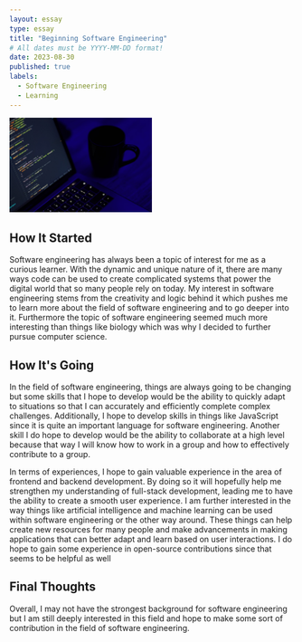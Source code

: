 ```yaml
---
layout: essay
type: essay
title: "Beginning Software Engineering"
# All dates must be YYYY-MM-DD format!
date: 2023-08-30
published: true
labels:
  - Software Engineering
  - Learning
---
```


<img width="50%" class="rounded float-start pe-4" src="../img/sebegin/sepic.jpg">

## How It Started

Software engineering has always been a topic of interest for me as a curious learner. With the dynamic and unique nature of it, there are many ways code can be used to create complicated systems that power the digital world that so many people rely on today. My interest in software engineering stems from the creativity and logic behind it which pushes me to learn more about the field of software engineering and to go deeper into it. Furthermore the topic of software engineering seemed much more interesting than things like biology which was why I decided to further pursue computer science. 

## How It's Going

In the field of software engineering, things are always going to be changing but some skills that I hope to develop would be the ability to quickly adapt to situations so that I can accurately and efficiently complete complex challenges. Additionally, I hope to develop skills in things like JavaScript since it is quite an important language for software engineering. Another skill I do hope to develop would be the ability to collaborate at a high level because that way I will know how to work in a group and how to effectively contribute to a group.

In terms of experiences, I hope to gain valuable experience in the area of frontend and backend development. By doing so it will hopefully help me strengthen my understanding of full-stack development, leading me to have the ability to create a smooth user experience. I am further interested in the way things like artificial intelligence and machine learning can be used within software engineering or the other way around. These things can help create new resources for many people and make advancements in making applications that can better adapt and learn based on user interactions. I do hope to gain some experience in open-source contributions since that seems to be helpful as well

## Final Thoughts

Overall, I may not have the strongest background for software engineering but I am still deeply interested in this field and hope to make some sort of contribution in the field of software engineering. 

